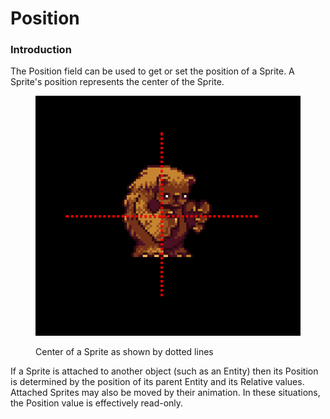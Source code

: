 # Position

### Introduction

The Position field can be used to get or set the position of a Sprite. A Sprite's position represents the center of the Sprite.

<figure><img src="../../../.gitbook/assets/image (1) (1) (1) (1) (1) (1) (1) (1) (1) (1) (1) (1) (1) (1) (1) (1) (1) (1) (1) (1) (1) (1) (1) (1) (1) (1) (1) (1) (1).png" alt=""><figcaption><p>Center of a Sprite as shown by dotted lines</p></figcaption></figure>

If a Sprite is attached to another object (such as an Entity) then its Position is determined by the position of its parent Entity and its Relative values. Attached Sprites may also be moved by their animation. In these situations, the Position value is effectively read-only.
